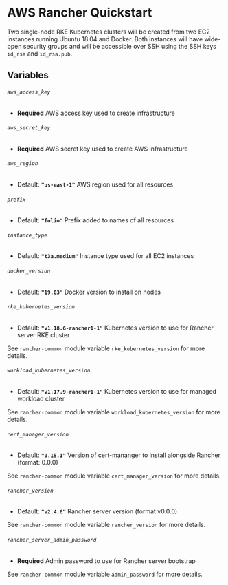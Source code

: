 # AWS Rancher Quickstart

Two single-node RKE Kubernetes clusters will be created from two EC2 instances running Ubuntu 18.04 and Docker.
Both instances will have wide-open security groups and will be accessible over SSH using the SSH keys
`id_rsa` and `id_rsa.pub`.

## Variables

###### `aws_access_key`
- **Required**
AWS access key used to create infrastructure

###### `aws_secret_key`
- **Required**
AWS secret key used to create AWS infrastructure

###### `aws_region`
- Default: **`"us-east-1"`**
AWS region used for all resources

###### `prefix`
- Default: **`"folio"`**
Prefix added to names of all resources

###### `instance_type`
- Default: **`"t3a.medium"`**
Instance type used for all EC2 instances

###### `docker_version`
- Default: **`"19.03"`**
Docker version to install on nodes

###### `rke_kubernetes_version`
- Default: **`"v1.18.6-rancher1-1"`**
Kubernetes version to use for Rancher server RKE cluster

See `rancher-common` module variable `rke_kubernetes_version` for more details.

###### `workload_kubernetes_version`
- Default: **`"v1.17.9-rancher1-1"`**
Kubernetes version to use for managed workload cluster

See `rancher-common` module variable `workload_kubernetes_version` for more details.

###### `cert_manager_version`
- Default: **`"0.15.1"`**
Version of cert-mananger to install alongside Rancher (format: 0.0.0)

See `rancher-common` module variable `cert_manager_version` for more details.

###### `rancher_version`
- Default: **`"v2.4.6"`**
Rancher server version (format v0.0.0)

See `rancher-common` module variable `rancher_version` for more details.

###### `rancher_server_admin_password`
- **Required**
Admin password to use for Rancher server bootstrap

See `rancher-common` module variable `admin_password` for more details.

